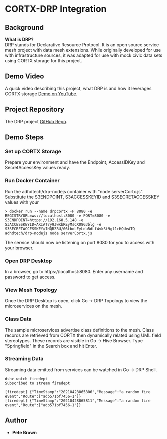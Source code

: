 # CORTX-DRP Integration

## Background

**What is DRP?**<br/>
DRP stands for Declarative Resource Protocol.  It is an open source service mesh project with data mesh extensions.  While originally developed for use with infrastructure sources, it was adapted for use with mock civic data sets using CORTX storage for this project.

## Demo Video
A quick video describing this project, what DRP is and how it leverages CORTX storage [Demo on YouTube](https://youtu.be/_fWgcD-Y-G4).

## Project Repository
The DRP project [GitHub Repo](https://github.com/adhdtech/DRP).

## Demo Steps

### Set up CORTX Storage
Prepare your environment and have the Endpoint, AccessIDKey and SecretAccessKey values ready.

### Run Docker Container
Run the adhdtech/drp-nodejs container with "node serverCortx.js".  Substitute the S3ENDPOINT, S3ACCESSKEYID and S3SECRETACCESSKEY values with your 

```
> docker run --name drpcortx -P 8080 -e REGISTRYURL=ws://localhost:8080 -e PORT=8080 -e S3ENDPOINT=https://192.168.5.148 -e S3ACCESSKEYID=AKIAT7y9JwKbREyMsCX08G3blg -e S3SECRETACCESSKEY=IHQRZ8U/06tboLFyLduRdLfWvkSt9gl1rHQUeATQ adhdtech/drp-nodejs node serverCortx.js
```

The service should now be listening on port 8080 for you to access with your browser.

### Open DRP Desktop
In a browser, go to https://localhost:8080.  Enter any username and password to get access.

### View Mesh Topology
Once the DRP Desktop is open, click Go -> DRP Topology to view the microservices on the mesh.

### Class Data
The sample microservices advertise class definitions to the mesh.  Class records are retrieved from CORTX then dynamically related using UML field stereotypes.  These records are visible in Go -> Hive Browser.  Type "Springfield" in the Search box and hit Enter.

### Streaming Data
Streaming data emitted from services can be watched in Go -> DRP Shell.
```
dsh> watch firedept
Subscribed to stream firedept

[firedept] {"TimeStamp":"20210428065806","Message":"a random fire event","Route":["adb571bf7456-1"]}
[firedept] {"TimeStamp":"20210428065811","Message":"a random fire event","Route":["adb571bf7456-1"]}
```

## Author
- **Pete Brown**
